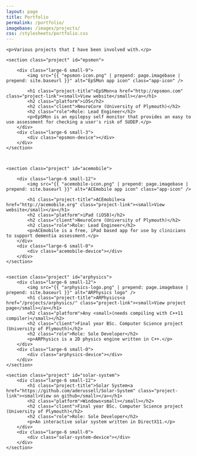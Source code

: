 ```yaml
---
layout: page
title: Portfolio
permalink: /portfolio/
imagebase: /images/projects/
css: /stylesheets/portfolio.css
---
```


<div>

    <p>Various projects that I have been involved with.</p>

	<section class="project" id="epsmon">
		
		<div class="large-6 small-9">
			<img src="{{ "epsmon-icon.png" | prepend: page.imagebase | prepend: site.baseurl }}" alt="EpSMon app icon" class="app-icon" />
		
        	<h1 class="project-title">EpSMon<a href="http://epsmon.com" class="project-link"><small>View website</small></a></h1>
        	<h2 class="platform">iOS</h2>
        	<h2 class="client">NeuroCore (University of Plymouth)</h2>
        	<h2 class="role">Role: Lead Engineer</h2>
        	<p>EpSMon is an epilepsy self monitor that provides an easy to use assessment for checking a user's risk of SUDEP.</p>
        </div>
        <div class="large-6 small-3">
        	<div class="epsmon-device"></div>
        </div>
    </section>
    


    <section class="project" id="acemobile">
    
    	<div class="large-6 small-12">
    		<img src="{{ "acemobile-icon.png" | prepend: page.imagebase | prepend: site.baseurl }}" alt="ACEmobile app icon" class="app-icon" />
    	
			<h1 class="project-title">ACEmobile<a href="http://acemobile.org" class="project-link"><small>View website</small></a></h1>
			<h2 class="platform">iPad (iOS8)</h2>
			<h2 class="client">NeuroCore (University of Plymouth)</h2>
			<h2 class="role">Role: Lead Engineer</h2>
			<p>ACEmobile is a free, iPad based app for use by clinicians to support dementia assessment.</p>
        </div>
        <div class="large-6 small-0">
        	<div class="acemobile-device"></div>
        </div>
    </section>

                    
    <section class="project" id="arphysics">
    	<div class="large-6 small-12">
			<img src="{{ "arphysics-logo.png" | prepend: page.imagebase | prepend: site.baseurl }}" alt="ARPhysics logo" />
			<h1 class="project-title">ARPhysics<a href="/projects/arphysics/" class="project-link"><small>View project page</small></a></h1>
			<h2 class="platform">Any <small>(needs compiling with C++11 compiler)</small></h2>
			<h2 class="client">Final year BSc. Computer Science project (University of Plymouth)</h2>
			<h2 class="role">Role: Sole Developer</h2>
			<p>ARPhysics is a 2D physics engine written in C++.</p>
        </div>
        <div class="large-6 small-0">
        	<div class="arphysics-device"></div>
        </div>
    </section>
    
    <section class="project" id="solar-system">
    	<div class="large-6 small-12">
			<h1 class="project-title">Solar System<a href="https://github.com/aderussell/Solar-System" class="project-link"><small>View on github</small></a></h1>
			<h2 class="platform">Windows<small></small></h2>
			<h2 class="client">Final year BSc. Computer Science project (University of Plymouth)</h2>
			<h2 class="role">Role: Sole Developer</h2>
			<p>An interactive solar system written in DirectX11.</p>
        </div>
        <div class="large-6 small-0">
        	<div class="solar-system-device"></div>
        </div>
    </section>
    
</div>